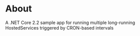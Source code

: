 # About

A .NET Core 2.2 sample app for running multiple long-running HostedServices triggered by CRON-based intervals